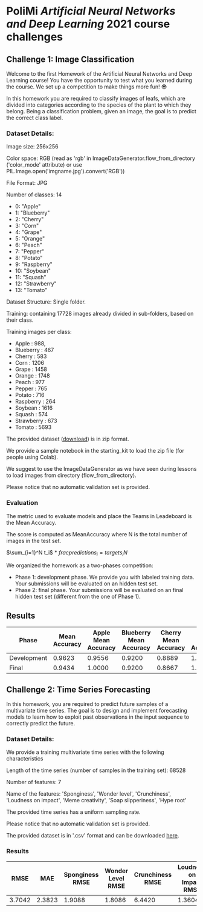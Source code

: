# PoliMi ***Artificial Neural Networks and Deep Learning*** 2021 course challenges

## Challenge 1: Image Classification

Welcome to the first Homework of the Artificial Neural Networks and Deep Learning course! You have the opportunity to test what you learned during the course. We set up a competition to make things more fun! 😎

In this homework you are required to classify images of leafs, which are divided into categories according to the species of the plant to which they belong. Being a classification problem, given an image, the goal is to predict the correct class label.

### Dataset Details:
Image size: 256x256

Color space: RGB (read as 'rgb' in ImageDataGenerator.flow_from_directory ('color_mode' attribute) or use PIL.Image.open('imgname.jpg').convert('RGB'))

File Format: JPG

Number of classes: 14
- 0: "Apple"
- 1: "Blueberry"
- 2: "Cherry"
- 3: "Corn"
- 4: "Grape"
- 5: "Orange"
- 6: "Peach"
- 7: "Pepper"
- 8: "Potato"
- 9: "Raspberry"
- 10: "Soybean"
- 11: "Squash"
- 12: "Strawberry"
- 13: "Tomato"

Dataset Structure: Single folder.

Training: containing 17728 images already divided in sub-folders, based on their class.

Training images per class:
- Apple : 988, 
- Blueberry : 467
- Cherry : 583
- Corn : 1206
- Grape : 1458
- Orange : 1748
- Peach : 977
- Pepper : 765
- Potato : 716
- Raspberry : 264
- Soybean : 1616
- Squash : 574
- Strawberry : 673
- Tomato : 5693

The provided dataset ([download](https://drive.google.com/file/d/11iZ3AZ1OrUU4TimBlFVneV0e7-_HrWgu/view?usp=sharing)) is in zip format. 

We provide a sample notebook in the starting_kit to load the zip file (for people using Colab).

We suggest to use the ImageDataGenerator as we have seen during lessons to load images from directory (flow_from_directory).

Please notice that no automatic validation set is provided.

### Evaluation
The metric used to evaluate models and place the Teams in Leadeboard is the Mean Accuracy. 

The score is computed as MeanAccuracy where N is the total number of images in the test set.

$\sum_{i=1}^N t_i$ * $frac{predictions_i = targets_i}{N}$

We organized the homework as a two-phases competition:

- Phase 1: development phase. We provide you with labeled training data. Your submissions will be evaluated on an hidden test set. 
- Phase 2: final phase. Your submissions will be evaluated on an final hidden test set (different from the one of Phase 1).


## Results
 Phase| Mean Accuracy| Apple Mean Accuracy| Blueberry Mean Accuracy| Cherry Mean Accuracy| Corn Mean Accuracy| Grape Mean Accuracy| Orange Mean Accuracy| Peach Mean Accuracy| Pepper Mean Accuracy| Potato Mean Accuracy| Raspberry Mean Accuracy| Soybean Mean Accuracy| Squash Mean Accuracy| Strawberry Mean Accuracy| Tomato Mean Accuracy| Healthy Mean Accuracy| Unhealthy Mean Accuracy| Wild Mean Accuracy|
|-|-|-|-|-|-|-|-|-|-|-|-|-|-|-|-|-|-|-|
Development| 0.9623 | 0.9556 | 0.9200 | 0.8889 | 1.0000 | 0.9778 | 0.9600 | 1.0000 | 0.9556 | 0.9778 | 1.0000 | 0.9200 | 0.9200 | 0.9778 | 0.9778 | 0.9964 | 1.0000 | 0.7286 |
Final| 0.9434 | 1.0000 | 0.9200 | 0.8667 | 1.0000 | 1.0000 | 0.8800 | 0.9333 | 0.9556 | 0.9333 | 1.0000 | 0.8000 | 0.8400 | 0.9556 | 1.0000 | 0.9893 | 0.9889 | 0.6429 |

## Challenge 2: Time Series Forecasting

In this homework, you are required to predict future samples of a multivariate time series. The goal is to design and implement forecasting models to learn how to exploit past observations in the input sequence to correctly predict the future. 


### Dataset Details:
We provide a training multivariate time series with the following characteristics

Length of the time series (number of samples in the training set):   68528

Number of features: 7

Name of the features: 'Sponginess', 'Wonder level', 'Crunchiness', 'Loudness on impact', 'Meme creativity', 'Soap slipperiness', 'Hype root'

The provided time series has a uniform sampling rate.

Please notice that no automatic validation set is provided.

The provided dataset is in '.csv' format and can be downloaded [here](https://drive.google.com/drive/folders/14YIaBj7Hm9wjqc8notvB0gW4V8PHO8mR?usp=sharing).

### Results
 RMSE  | MAE  | Sponginess RMSE  | Wonder Level RMSE | Crunchiness RMSE | Loudness on Impact RMSE | Meme Creativity RMSE | Soap Slipperiness RMSE | Hype Root RMSE | First Quarter RMSE | Second Quarter RMSE | Third Quarter RMSE | Fourth Quarter RMSE |
 |-|-|-|-|-|-|-|-|-|-|-|-|-|
 3.7042 | 2.3823  | 1.9088  | 1.8086  | 6.4420  | 1.3604  | 0.7890  | 2.6788 | 6.1630 | 3.7786  | 3.5216  | 3.8056  | X  | 
